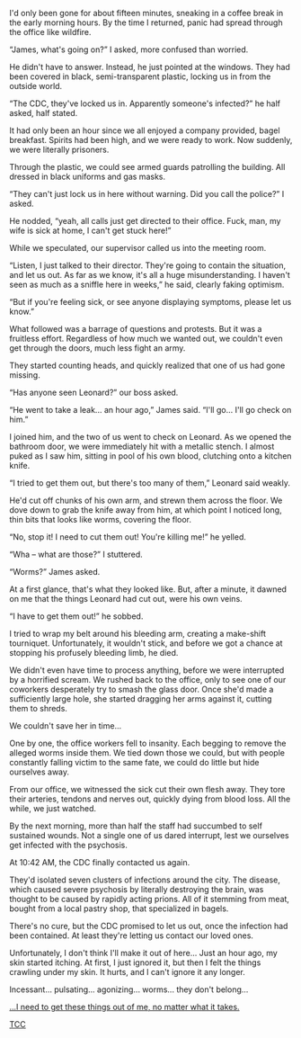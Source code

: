 I'd only been gone for about fifteen minutes, sneaking in a coffee break in the early morning hours. By the time I returned, panic had spread through the office like wildfire.


“James, what's going on?” I asked, more confused than worried. 


He didn't have to answer. Instead, he just pointed at the windows. They had been covered in black, semi-transparent plastic, locking us in from the outside world. 


“The CDC, they've locked us in. Apparently someone's infected?” he half asked, half stated. 


It had only been an hour since we all enjoyed a company provided, bagel breakfast. Spirits had been high, and we were ready to work. Now suddenly, we were literally prisoners.


Through the plastic, we could see armed guards patrolling the building. All dressed in black uniforms and gas masks. 


“They can't just lock us in here without warning. Did you call the police?” I asked. 


He nodded, “yeah, all calls just get directed to their office. Fuck, man, my wife is sick at home, I can't get stuck here!”


While we speculated, our supervisor called us into the meeting room.


“Listen, I just talked to their director. They're going to contain the situation, and let us out. As far as we know, it's all a huge misunderstanding. I haven't seen as much as a sniffle here in weeks,” he said, clearly faking optimism. 


“But if you're feeling sick, or see anyone displaying symptoms, please let us know.”


What followed was a barrage of questions and protests. But it was a fruitless effort. Regardless of how much we wanted out, we couldn't even get through the doors, much less fight an army. 


They started counting heads, and quickly realized that one of us had gone missing. 


“Has anyone seen Leonard?” our boss asked. 


“He went to take a leak... an hour ago,” James said. “I'll go... I'll go check on him.”


I joined him, and the two of us went to check on Leonard. As we opened the bathroom door, we were immediately hit with a metallic stench. I almost puked as I saw him, sitting in pool of his own blood, clutching onto a kitchen knife. 


“I tried to get them out, but there's too many of them,” Leonard said weakly. 


He'd cut off chunks of his own arm, and strewn them across the floor. We dove down to grab the knife away from him, at which point I noticed long, thin bits that looks like worms, covering the floor. 


“No, stop it! I need to cut them out! You're killing me!” he yelled. 


“Wha – what are those?” I stuttered. 


“Worms?” James asked. 


At a first glance, that's what they looked like. But, after a minute, it dawned on me that the things Leonard had cut out, were his own veins. 


“I have to get them out!” he sobbed. 


I tried to wrap my belt around his bleeding arm, creating a make-shift tourniquet. Unfortunately, it wouldn't stick, and before we got a chance at stopping his profusely bleeding limb, he died. 


We didn't even have time to process anything, before we were interrupted by a horrified scream. We rushed back to the office, only to see one of our coworkers desperately try to smash the glass door. Once she'd made a sufficiently large hole, she started dragging her arms against it, cutting them to shreds. 


We couldn't save her in time...


One by one, the office workers fell to insanity. Each begging to remove the alleged worms inside them. We tied down those we could, but with people constantly falling victim to the same fate, we could do little but hide ourselves away. 


From our office, we witnessed the sick cut their own flesh away. They tore their arteries, tendons and nerves out, quickly dying from blood loss. All the while, we just watched. 


By the next morning, more than half the staff had succumbed to self sustained wounds. Not a single one of us dared interrupt, lest we ourselves get infected with the psychosis. 


At 10:42 AM, the CDC finally contacted us again. 


They'd isolated seven clusters of infections around the city. The disease, which caused severe psychosis by literally destroying the brain, was thought to be caused by rapidly acting prions. All of it stemming from meat, bought from a local pastry shop, that specialized in bagels. 


There's no cure, but the CDC promised to let us out, once the infection had been contained. At least they're letting us contact our loved ones. 


Unfortunately, I don't think I'll make it out of here... Just an hour ago, my skin started itching. At first, I just ignored it, but then I felt the things crawling under my skin. It hurts, and I can't ignore it any longer.


Incessant... pulsating... agonizing... worms... they don't belong... 


[...I need to get these things out of me, no matter what it takes.](https://www.youtube.com/channel/UCnVGkEmk7_bbnB8opoerEAQ/videos)

[TCC](https://old.reddit.com/r/TheCrypticCompendium/)